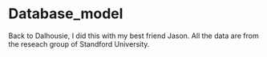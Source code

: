 # Database_model
Back to Dalhousie, I did this with my best friend Jason.
All the data are from the reseach group of Standford University.

